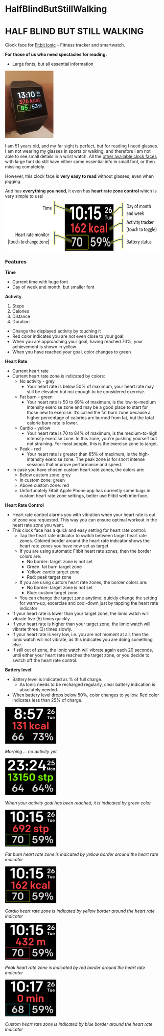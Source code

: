 # HalfBlindButStillWalking
# HALF BLIND BUT STILL WALKING

Clock face for [Fitbit Ionic](https://www.fitbit.com/ionic) - Fitness tracker and smartwatch.

**For those of us who need spectacles for reading.**

* Large fonts, but all essential information

<img src="https://github.com/Kelpieracer/HalfBlindButStillWalking/blob/master/In%20use.jpg" alt="Clock face in use" height="220">

I am 51 years old, and my far sight is perfect, but for reading I need glasses. I am not wearing my glasses in sports or walking, and therefore I am not able to see small details in a wrist watch. All the [other available clock faces](https://www.google.fi/search?q=fitbit+ionic+clock+faces&source=lnms&tbm=isch&sa=X&ved=0ahUKEwjDxsrzwKfYAhVLCpoKHQ6rD7AQ_AUICigB&biw=1706&bih=873) with large font do still have either some essential info in small font, or then missing completely.

However, this clock face is **very easy to read** without glasses, even when jogging.

And has **everything you need**, it even has **heart rate zone control** which is very simple to use!
<img src="https://github.com/Kelpieracer/HalfBlindButStillWalking/blob/master/Elements.png" alt="Clock face elements" height="170">

### Features
**Time**
* Current time with huge font
* Day of week and month, but smaller font

**Activity**
1. Steps
2. Calories
3. Distance
4. Duration
* Change the displayed activity by touching it
* Red color indicates you are not even close to your goal
* When you are approaching your goal, having reached 70%, your achievement is shown in yellow
* When you have reached your goal, color changes to green

**Heart Rate**
* Current heart rate
* Current heart rate zone is indicated by colors:
  * No activity - grey
    * Your heart rate is below 50% of maximum, your heart rate may still be elevated but not enough to be considered exercise.
  * Fat burn - green
    * Your heart rate is 50 to 69% of maximum, is the low-to-medium intensity exercise zone and may be a good place to start for those new to exercise. It’s called the fat burn zone because a higher percentage of calories are burned from fat, but the total calorie burn rate is lower.
  * Cardio - yellow
    * Your heart rate is 70 to 84% of maximum, is the medium-to-high intensity exercise zone. In this zone, you're pushing yourself but not straining. For most people, this is the exercise zone to target.
  * Peak - red
    * Your heart rate is greater than 85% of maximum, is the high-intensity exercise zone. The peak zone is for short intense sessions that improve performance and speed.
* In case you have chosen custom heart rate zones, the colors are:
  * Below custom zone: grey
  * In custom zone: green
  * Above custom zone: red
  * Unfortunately Fitbit Apple Phone app has currently some bugs in custom heart rate zone settings, better use Fitbit web interface. 

**Heart Rate Control**
* Heart rate control alarms you with vibration when your heart rate is out of zone you requested. This way you can ensure optimal workout in the heart rate zone you want.
* This clock face has a quick and easy setting for heart rate control:
  * Tap the heart rate indicator to switch between target heart rate zones. Colored border around the heart rate indicator shows the heart rate zones you have now set as target.
  * If you are using automatic Fitbit heart rate zones, then the border colors are:
    * No border: target zone is not set
    * Green: fat burn target zone
    * Yellow: cardio target zone
    * Red: peak target zone
  * If you are using custom heart rate zones, the border colors are:
    * No border: target zone is not set
    * Blue: custom target zone
  * You can change the target zone anytime: quickly change the setting for warm-up, excercise and cool-down just by tapping the heart rate indicator
* If your heart rate is lower than your target zone, the Ionic watch will vibrate five (5) times quickly.
* If your heart rate is higher than your target zone, the Ionic watch will vibrate three (3) times slowly.
* If your heart rate is very low, i.e. you are not moment at all, then the Ionic watch will not vibrate, as this indicates you are doing something else. 
* If still out of zone, the Ionic watch will vibrate again each 20 seconds, until either your heart rate reaches the target zone, or you decide to switch off the heart rate control.

**Battery level**
* Battery level is indicated as % of full charge. 
  * As Ionic needs to be recharged regularly, clear battery indication is absolutely needed.
* When battery level drops below 50%, color changes to yellow. Red color indicates less than 25% of charge.

<img src="https://github.com/Kelpieracer/HalfBlindButStillWalking/blob/master/BlindButStillWalking-screenshot%20(1).png" alt="" height="120">

_Morning ... no activity yet_

<img src="https://github.com/Kelpieracer/HalfBlindButStillWalking/blob/master/BlindButStillWalking-screenshot.png?raw=true" alt="" height="120">

_When your activity goal has been reached, it is indicated by green color_

<img src="https://github.com/Kelpieracer/HalfBlindButStillWalking/blob/master/HalfBlindButStillWalking-screenshot.png?raw=true" alt="" height="120">

_Fat burn heart rate zone is indicated by yellow border around the heart rate indicator_

<img src="https://github.com/Kelpieracer/HalfBlindButStillWalking/blob/master/HalfBlindButStillWalking-screenshot%20(1).png?raw=true" alt="" height="120">

_Cardio heart rate zone is indicated by yellow border around the heart rate indicator_

<img src="https://github.com/Kelpieracer/HalfBlindButStillWalking/blob/master/HalfBlindButStillWalking-screenshot%20(3).png?raw=true" alt="" height="120">

_Peak heart rate zone is indicated by red border around the heart rate indicator_

<img src="https://github.com/Kelpieracer/HalfBlindButStillWalking/blob/master/HalfBlindButStillWalking-screenshot%20(4).png?raw=true" alt="" height="120">

_Custom heart rate zone is indicated by blue border around the heart rate indicator_

